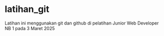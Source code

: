 # latihan_git
Latihan ini menggunakan git dan github di pelatihan Junior Web Developer NB 1 pada 3 Maret 2025
